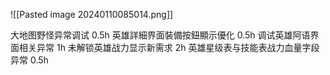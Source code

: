 ![[Pasted image 20240110085014.png]]

大地图野怪异常调试 0.5h
英雄詳細界面裝備按鈕顯示優化 0.5h
调试英雄阿语界面相关异常  1h
未解锁英雄战力显示新需求 2h
英雄星级表与技能表战力血量字段异常 0.5h